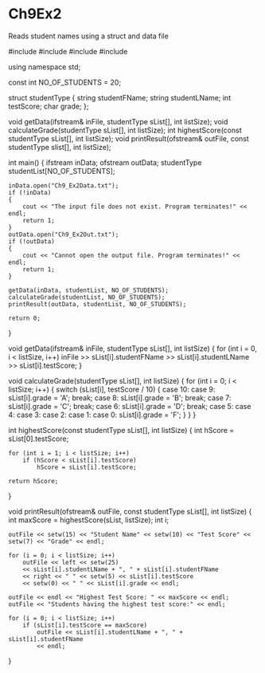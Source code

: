 # Ch9Ex2
Reads student names using a struct and data file


#include <iostream>
#include <string>
#include <fstream>
#include <iomanip>

using namespace std;

const int NO_OF_STUDENTS = 20;

struct studentType
{
	string studentFName;
	string studentLName;
	int testScore;
	char grade;
};

void getData(ifstream& inFile, studentType sList[], int listSize);
void calculateGrade(studentType sList[], int listSize);
int highestScore(const studentType sList[], int listSize);
void printResult(ofstream& outFile, const studentType slist[], int listSize);

int main()
{
	ifstream inData;
	ofstream outData;
	studentType studentList[NO_OF_STUDENTS];

	inData.open("Ch9_Ex2Data.txt");
	if (!inData)
	{
		cout << "The input file does not exist. Program terminates!" << endl;
		return 1;
	}
	outData.open("Ch9_Ex2Out.txt");
	if (!outData)
	{
		cout << "Cannot open the output file. Program terminates!" << endl;
		return 1;
	}

	getData(inData, studentList, NO_OF_STUDENTS);
	calculateGrade(studentList, NO_OF_STUDENTS);
	printResult(outData, studentList, NO_OF_STUDENTS);

	return 0;
}

void getData(ifstream& inFile, studentType sList[], int listSize)
{
	for (int i = 0, i < listSize, i++)
		inFile >> sList[i].studentFName >> sList[i].studentLName >> sList[i].testScore;
}

void calculateGrade(studentType sList[], int listSize)
{
	for (int i = 0; i < listSize; i++)
	{
		switch (sList[i], testScore / 10)
		{
		case 10:
		case 9:
			sList[i].grade = 'A';
			break;
		case 8:
			sList[i].grade = 'B';
			break;
		case 7:
			sList[i].grade = 'C';
			break;
		case 6:
			sList[i].grade = 'D';
			break;
		case 5:
		case 4:
		case 3:
		case 2:
		case 1:
		case 0:
			sList[i].grade = 'F';
		}
	}
}

int highestScore(const studentType sList[], int listSize)
{
	int hScore = sList[0].testScore;

	for (int i = 1; i < listSize; i++)
		if (hScore < sList[i].testScore)
			hScore = sList[i].testScore;

	return hScore;
}

void printResult(ofstream& outFile, const studentType sList[], int listSize)
{
	int maxScore = highestScore(sList, listSize);
	int i;

	outFile << setw(15) << "Student Name" << setw(10) << "Test Score" << setw(7) << "Grade" << endl;

	for (i = 0; i < listSize; i++)
		outFile << left << setw(25)
		<< sList[i].studentLName + ", " + sList[i].studentFName
		<< right << " " << setw(5) << sList[i].testScore
		<< setw(0) << " " << sList[i].grade << endl;

	outFile << endl << "Highest Test Score: " << maxScore << endl;
	outFile << "Students having the highest test score:" << endl;

	for (i = 0; i < listSize; i++)
		if (sList[i].testScore == maxScore)
			outFile << sList[i].studentLName + ", " + sList[i].studentFName
			<< endl;
}
